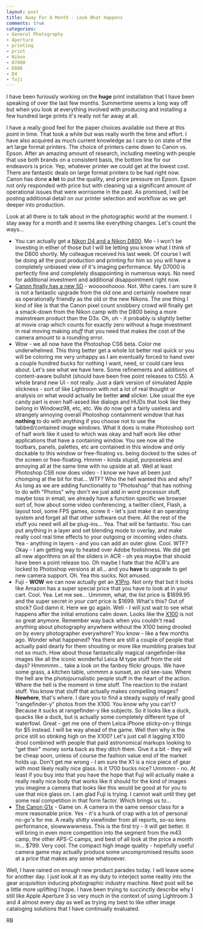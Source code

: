 ```yaml
---
layout: post
title: Away For A Month - Look What Happens
comments: true
categories:
- General Photography
- Aperture
- printing
- print
- Nikon
- D7000
- D800
- D4
- fuji
---
```

I have been furiously working on the **huge** print installation that I have been speaking of over the last few months. Summertime seems a long way off but when you look at everything involved with producing and installing a few hundred large prints it's really not far away at all.

I have a really good feel for the paper choices available out there at this point in time. That took a while but was really worth the time and effort. I have also acquired as much current knowledge as I care to on state of the art large format printers. The choice of printers came down to Canon vs. Epson. After an amazing amount of research, including meeting with people that use both brands on a consistent basis, the bottom line for our endeavors is price. Yep, whatever printer we could get at the lowest cost. There are fantastic deals on large format printers to be had right now. Canon has done **a lot** to put the quality, and price pressure on Epson. Epson not only responded with price but with cleaning up a significant amount of operational issues that were worrisome in the past. As promised, I will be posting additional detail on our printer selection and workflow as we get deeper into production.

Look at all there is to talk about in the photographic world at the moment. I stay away for a month and it seems like everything changes. Let's count the ways…

<!--more-->

* You can actually get a [Nikon D4 and a Nikon D800](http://www.amazon.com/gp/offer-listing/B0076AYNXM/?ie=UTF8&coliid=&tag=rbde-20&me=&linkCode=ur2&qid=&qid=&camp=1789&sr=&sr=&seller=&colid=&creative=390957). Me - I won't be investing in either of those but I will be letting you know what I think of the D800 shortly. My colleague received his last week. Of course I will be doing all the post production and printing for him so you will have a completely unbiased view of it's imaging performance. My D7000 is perfectly fine and completely disappointing in numerous ways. No need for additional investment and additional disappointment right now.
* [Canon finally has a new 5D](http://www.amazon.com/gp/product/B007FGYZFI/ref=as_li_ss_tl?ie=UTF8&tag=rbde-20&linkCode=as2&camp=1789&creative=390957&creativeASIN=B007FGYZFI) - wooooohoooo. Not. Who cares. I am sure it is not a fantastic upgrade from the old one and certainly nowhere near as operationally friendly as the old or the new Nikons. The one thing I kind of like is that the Canon pixel count snobbery crowd will finally get a smack-down from the Nikon camp with the D800 being a more mainstream product than the D3x. Oh, oh - it probably is slightly better at movie crap which counts for exactly zero without a huge investment in real moving making *stuff* that you need that makes the cost of the camera amount to a rounding error.
* Wow - we all now have the Photoshop CS6 beta. Color me underwhelmed. This thing better get a whole lot better real quick or you will be coloring me very unhappy as I am eventually forced to hand over a couple hundred bucks for nothing I want, need, or could care less about. Let's see what we have here. Some refinements and additions of content-aware bullshit (should have been free point releases to CS5). A whole brand new UI - not really. Just a dark version of simulated Apple slickness - sort of like Lightroom with not a lot of real thought or analysis on what would actually be better **and** slicker. Like usual the eye candy part is even half-assed like dialogs and HUDs that look like they belong in Windowz98, etc, etc. We do now get a fairly useless and strangely annoying overall Photoshop containment window that has **nothing** to do with anything if you choose not to use the tabbed/contained image windows. What it does is make Photoshop sort of half work like it used to which was okay and half work like other applications that have a containing window. You see now all the toolbars, panels, palettes, etc are contained in this window and only dockable to this window or free-floating vs. being docked to the sides of the screen or free-floating. Hmmm - kinda stupid, purposeless and annoying all at the same time with no upside at all. Well at least Photoshop CS6 now does video - I know we have all been just chomping at the bit for that… WTF? Who the hell wanted this and why? As long as we are adding functionality to "Photoshop" that has nothing to do with "Photos" why don't we just add in word processor stuff, maybe toss in email, we already have a function specific we browser sort of, how about some video conferencing, a twitter client, Flash, a layout tool, some FPS games, screw it - let's just make it an operating system and forget all that other software out there. All the rest of the stuff you need will all be plug-ins… Yea. That will be fantastic. You can put anything in a layer and set blending mode to overlay, and make really cool real time effects to your outgoing or incoming video chats. Yea - anything in layers - and you can add an outer glow. Cool. WTF? Okay - I am getting way to heated over Adobe foolishness. We did get all new algorithms on all the sliders in ACR - oh yea maybe that should have been a point release too. Oh maybe I hate that the ACR's are locked to Photoshop versions at all… and you **have** to upgrade to get new camera support. Oh. Yea this sucks. Not amused.
* Fuji - **WOW** we can now actually get an [X1Pro](http://www.amazon.com/gp/product/B006UV6YMQ/ref=as_li_ss_tl?ie=UTF8&tag=rbde-20&linkCode=as2&camp=1789&creative=390957&creativeASIN=B006UV6YMQ). Not only that but it looks like Amazon has a super special price that you have to look at in your cart. Cool. Yea. Let me see… Ummmm, what, the list price is $1699.95 and the super secret *in your cart* price is $1699. What's this? Out of stock? God damn it. Here we go again. Well - I will just wait to see what happens after the initial emotions calm down. Looks like the [X100]("http://www.amazon.com/gp/product/B0043RS864/ref=as_li_ss_tl?ie=UTF8&tag=rbde-20&linkCode=as2&camp=1789&creative=390957&creativeASIN=B0043RS864) is not so great anymore. Remember way back when you couldn't read anything about photography anywhere without the X100 being drooled on by every photographer everywhere? You know - like a few months ago. Wonder what happened? Yea there are still a couple of people that actually paid dearly for them shouting or more like mumbling praises but not so much. How about those fantastically magical rangefinder-like images like all the iconic wonderful Leica M type stuff from the old days? Hmmmmm… take a look on the fanboy flickr groups. We have some grass, a kitchen table, ummmm a sunset, an old see-saw. Where the hell are the photojournalistic people stuff in the heart of the action. Where the hell is the moment in time stuff. The reaction to the instant stuff. You know that stuff that actually makes compelling images? **Nowhere**, that's where. I dare you to find a steady supply of really good "rangefinder-y" photos from the X100. You know why you can't? Because it sucks at rangefinder-y like subjects. So it looks like a duck, quacks like a duck, but is actually some completely different type of waterfowl. Great - get me one of them Leica iPhone sticky-on-y things for $5 instead. I will be way ahead of the game. Well then why is the price still so stinking high on the X100? Let's just call it lagging X100 drool combined with people that paid astronomical markups looking to "get their" money sorta back as they ditch them. Give it a bit - they will be cheap soon, unless of course the fashion value end of the market holds up. Don't get me wrong - I am sure the X1 is a nice piece of gear with most likely really nice glass. Is it 1700 bucks nice? Ummmm - no. At least if you buy into that you have the hope that Fuji will actually make a really really nice body that works like it should for the kind of images you imagine a camera that looks like this would be good at for you to use that nice glass on. I am glad Fuji is trying. I cannot wait until they get some real competition in that form factor. Which brings us to…
* [The Canon G1x](http://www.amazon.com/gp/product/B006UMM2BW/ref=as_li_ss_tl?ie=UTF8&tag=rbde-20&linkCode=as2&camp=1789&creative=390957&creativeASIN=B006UMM2BW) - Game on. A camera in the same sensor class for a more reasonable price. Yes - it's a hunk of crap with a lot of personal no-go's for me. A really shitty viewfinder from all reports, so-so lens performance, slowwwwwness. This is the first try - it will get better. It will bring in even more competition into the segment from the m43 camp, the other APS-C camps, and best of all look at the price a month in… $799. Very cool. The compact high image quality - hopefully useful camera game may actually produce some uncompromised results soon at a price that makes any sense whatsoever.

Well, I have rained on enough new product parades today. I will leave some for another day. I just look at it as my duty to interject some reality into the gear acquisition inducing photographic industry machine. Next post will be a little more uplifting I hope. I have been trying to succinctly describe why I still like Apple Aperture 3 so very much in the context of using Lightroom 3 and 4 almost every day as well as trying my best to like other image cataloging solutions that I have continually evaluated.

RB